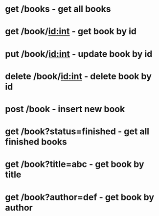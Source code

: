 # get /books - get all books
# get /book/<id:int> - get book by id
# put /book/<id:int> - update book by id
# delete /book/<id:int> - delete book by id
# post /book - insert new book
# get /book?status=finished - get all finished books
# get /book?title=abc - get book by title
# get /book?author=def - get book by author